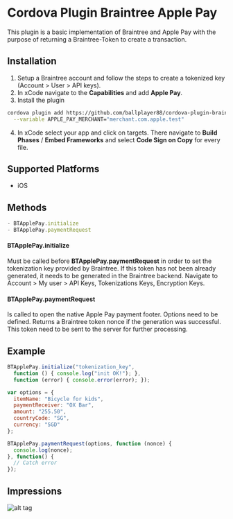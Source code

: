 # Cordova Plugin Braintree Apple Pay

This plugin is a basic implementation of Braintree and Apple Pay with the purpose of returning a Braintree-Token to create a transaction.

## Installation

1. Setup a Braintree account and follow the steps to create a tokenized key (Account > User > API keys).
2. In xCode navigate to the **Capabilities** and add **Apple Pay**.
3. Install the plugin

```sh
cordova plugin add https://github.com/ballplayer88/cordova-plugin-braintree-applepay \
  --variable APPLE_PAY_MERCHANT="merchant.com.apple.test"
```

4. In xCode select your app and click on targets. There navigate to **Build Phases** / **Embed Frameworks** and select **Code Sign on Copy** for every file.

## Supported Platforms

- iOS

## Methods

```js
- BTApplePay.initialize
- BTApplePay.paymentRequest
```

#### BTApplePay.initialize

Must be called before **BTApplePay.paymentRequest** in order to set the tokenization key provided by Braintree. If this token has not been already generated, it needs to be generated in the Braintree backend. Navigate to Account > My user > API Keys, Tokenizations Keys, Encryption Keys.

#### BTApplePay.paymentRequest

Is called to open the native Apple Pay payment footer. Options need to be defined. Returns a Braintree token nonce if the generation was successful. This token need to be sent to the server for further processing.

## Example

```js
BTApplePay.initialize("tokenization_key",
  function () { console.log("init OK!"); },
  function (error) { console.error(error); });

var options = {
  itemName: "Bicycle for kids",
  paymentReceiver: "OX Bar",
  amount: "255.50",
  countryCode: "SG",
  currency: "SGD"
};

BTApplePay.paymentRequest(options, function (nonce) {
  console.log(nonce);
}, function() {
  // Catch error
});
```

## Impressions

![alt tag](http://xorox.io/wp-content/uploads/2016/07/iphone-payment-applepay.png)
